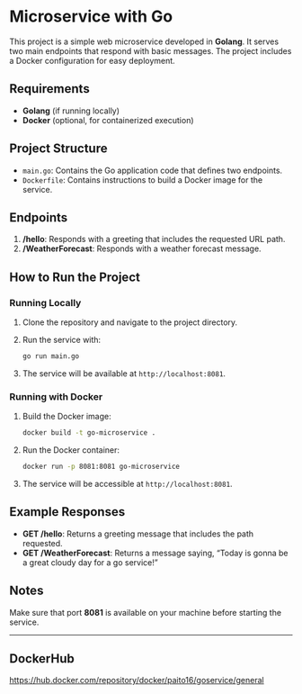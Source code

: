 # Microservice with Go

This project is a simple web microservice developed in **Golang**. It serves two main endpoints that respond with basic messages. The project includes a Docker configuration for easy deployment.

## Requirements

- **Golang** (if running locally)
- **Docker** (optional, for containerized execution)

## Project Structure

- `main.go`: Contains the Go application code that defines two endpoints.
- `Dockerfile`: Contains instructions to build a Docker image for the service.

## Endpoints

1. **/hello**: Responds with a greeting that includes the requested URL path.
2. **/WeatherForecast**: Responds with a weather forecast message.

## How to Run the Project

### Running Locally

1. Clone the repository and navigate to the project directory.
2. Run the service with:

    ```bash
    go run main.go
    ```

3. The service will be available at `http://localhost:8081`.

### Running with Docker

1. Build the Docker image:

    ```bash
    docker build -t go-microservice .
    ```

2. Run the Docker container:

    ```bash
    docker run -p 8081:8081 go-microservice
    ```

3. The service will be accessible at `http://localhost:8081`.

## Example Responses

- **GET /hello**: Returns a greeting message that includes the path requested.
- **GET /WeatherForecast**: Returns a message saying, “Today is gonna be a great cloudy day for a go service!”

## Notes

Make sure that port **8081** is available on your machine before starting the service.

---

## DockerHub
https://hub.docker.com/repository/docker/paito16/goservice/general
